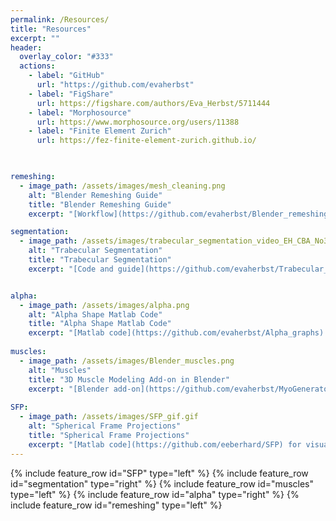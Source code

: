 ```yaml
---
permalink: /Resources/
title: "Resources"
excerpt: ""
header:
  overlay_color: "#333"
  actions:
    - label: "GitHub"
      url: "https://github.com/evaherbst"
    - label: "FigShare"
      url: https://figshare.com/authors/Eva_Herbst/5711444
    - label: "Morphosource"
      url: https://www.morphosource.org/users/11388
    - label: "Finite Element Zurich"
      url: https://fez-finite-element-zurich.github.io/
      


remeshing:
  - image_path: /assets/images/mesh_cleaning.png
    alt: "Blender Remeshing Guide"
    title: "Blender Remeshing Guide"
    excerpt: "[Workflow](https://github.com/evaherbst/Blender_remeshing_guide) for preparing meshes for FEA, 3D printing, or other biomechanical experiments. [Video tutorial here.](https://www.youtube.com/watch?v=XzAUn76NLXM&t=49s&ab_channel=FunkyMUG)"

segmentation:
  - image_path: /assets/images/trabecular_segmentation_video_EH_CBA_No3_20W_cropped.gif
    alt: "Trabecular Segmentation"
    title: "Trabecular Segmentation"
    excerpt: "[Code and guide](https://github.com/evaherbst/Trabecular_Segmentation_Avizo) on how to segment cortical and trabecular bone, using Avizo. Featured on èofficial Avizo plugin website!(https://www.thermofisher.com/software-em-3d-vis/xtra-library/xtras/trabecular-segmentation-workflow-for-murine-tibial-bone). [Video tutorial here.](https://youtu.be/cQ9sBu6SpJw)"


alpha:
  - image_path: /assets/images/alpha.png
    alt: "Alpha Shape Matlab Code"
    title: "Alpha Shape Matlab Code"
    excerpt: "[Matlab code](https://github.com/evaherbst/Alpha_graphs) for graphing and exporting alpha shapes from joint range of motion data, along with individual joint poses."
    
muscles:
  - image_path: /assets/images/Blender_muscles.png
    alt: "Muscles"
    title: "3D Muscle Modeling Add-on in Blender"
    excerpt: "[Blender add-on](https://github.com/evaherbst/MyoGenerator) for interactive 3D modeling of muscles"  
    
SFP:
  - image_path: /assets/images/SFP_gif.gif
    alt: "Spherical Frame Projections"
    title: "Spherical Frame Projections"
    excerpt: "[Matlab code](https://github.com/eeberhard/SFP) for visualizing joint range of motion, including interaction of degrees of freedom"
---
```

{% include feature_row id="SFP" type="left" %}
{% include feature_row id="segmentation" type="right" %}
{% include feature_row id="muscles" type="left" %}
{% include feature_row id="alpha" type="right" %}
{% include feature_row id="remeshing" type="left" %}



